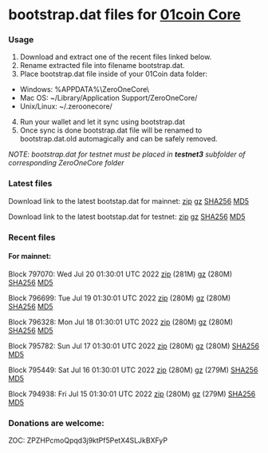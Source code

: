 # bootstrap.dat files for [01coin Core](https://01coin.io)

### Usage

1. Download and extract one of the recent files linked below.
2. Rename extracted file into filename bootstrap.dat.
3. Place bootstrap.dat file inside of your 01Coin data folder:
 - Windows: %APPDATA%\ZeroOneCore\
 - Mac OS: ~/Library/Application Support/ZeroOneCore/
 - Unix/Linux: ~/.zeroonecore/
4. Run your wallet and let it sync using bootstrap.dat
5. Once sync is done bootstrap.dat file will be renamed to bootstrap.dat.old automagically and can be safely removed.

_NOTE: bootstrap.dat for testnet must be placed in **testnet3** subfolder of corresponding ZeroOneCore folder_

### Latest files
Download link to the latest bootstap.dat for mainnet: [zip](https://files.01coin.io/mainnet/bootstrap.dat.zip) [gz](https://files.01coin.io/mainnet/bootstrap.dat.tar.gz) [SHA256](https://files.01coin.io/mainnet/sha256.txt) [MD5](https://files.01coin.io/mainnet/md5.txt)

Download link to the latest bootstap.dat for testnet: [zip](https://files.01coin.io/testnet/bootstrap.dat.zip) [gz](https://files.01coin.io/testnet/bootstrap.dat.tar.gz) [SHA256](https://files.01coin.io/testnet/sha256.txt) [MD5](https://files.01coin.io/testnet/md5.txt)

### Recent files

#### For mainnet:

Block 797070: Wed Jul 20 01:30:01 UTC 2022 [zip](https://files.01coin.io/mainnet/2022-07-20/bootstrap.dat.zip) (281M) [gz](https://files.01coin.io/mainnet/2022-07-20/bootstrap.dat.tar.gz) (280M) [SHA256](https://files.01coin.io/mainnet/2022-07-20/sha256.txt) [MD5](https://files.01coin.io/mainnet/2022-07-20/md5.txt)

Block 796699: Tue Jul 19 01:30:01 UTC 2022 [zip](https://files.01coin.io/mainnet/2022-07-19/bootstrap.dat.zip) (280M) [gz](https://files.01coin.io/mainnet/2022-07-19/bootstrap.dat.tar.gz) (280M) [SHA256](https://files.01coin.io/mainnet/2022-07-19/sha256.txt) [MD5](https://files.01coin.io/mainnet/2022-07-19/md5.txt)

Block 796328: Mon Jul 18 01:30:01 UTC 2022 [zip](https://files.01coin.io/mainnet/2022-07-18/bootstrap.dat.zip) (280M) [gz](https://files.01coin.io/mainnet/2022-07-18/bootstrap.dat.tar.gz) (280M) [SHA256](https://files.01coin.io/mainnet/2022-07-18/sha256.txt) [MD5](https://files.01coin.io/mainnet/2022-07-18/md5.txt)

Block 795782: Sun Jul 17 01:30:01 UTC 2022 [zip](https://files.01coin.io/mainnet/2022-07-17/bootstrap.dat.zip) (280M) [gz](https://files.01coin.io/mainnet/2022-07-17/bootstrap.dat.tar.gz) (280M) [SHA256](https://files.01coin.io/mainnet/2022-07-17/sha256.txt) [MD5](https://files.01coin.io/mainnet/2022-07-17/md5.txt)

Block 795449: Sat Jul 16 01:30:01 UTC 2022 [zip](https://files.01coin.io/mainnet/2022-07-16/bootstrap.dat.zip) (280M) [gz](https://files.01coin.io/mainnet/2022-07-16/bootstrap.dat.tar.gz) (279M) [SHA256](https://files.01coin.io/mainnet/2022-07-16/sha256.txt) [MD5](https://files.01coin.io/mainnet/2022-07-16/md5.txt)

Block 794938: Fri Jul 15 01:30:01 UTC 2022 [zip](https://files.01coin.io/mainnet/2022-07-15/bootstrap.dat.zip) (280M) [gz](https://files.01coin.io/mainnet/2022-07-15/bootstrap.dat.tar.gz) (279M) [SHA256](https://files.01coin.io/mainnet/2022-07-15/sha256.txt) [MD5](https://files.01coin.io/mainnet/2022-07-15/md5.txt)


### Donations are welcome:

ZOC: ZPZHPcmoQpqd3j9ktPf5PetX4SLJkBXFyP

